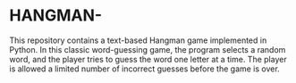 # HANGMAN-
This repository contains a text-based Hangman game implemented in Python. In this classic word-guessing game, the program selects a random word, and the player tries to guess the word one letter at a time. The player is allowed a limited number of incorrect guesses before the game is over.
